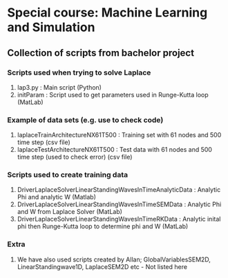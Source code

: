 # Special course: Machine Learning and Simulation

## Collection of scripts from bachelor project 
### Scripts used when trying to solve Laplace 
1) lap3.py    : Main script (Python)
2) initParam  : Script used to get parameters used in Runge-Kutta loop (MatLab)


### Example of data sets (e.g. use to check code)
1) laplaceTrainArchitectureNX61T500   : Training set with 61 nodes and 500 time step (csv file)
2) laplaceTestArchitectureNX61T500    : Test data with 61 nodes and 500 time step (used to check error) (csv file)

### Scripts used to create training data
1) DriverLaplaceSolverLinearStandingWavesInTimeAnalyticData   : Analytic Phi and analytic W (Matlab)
2) DriverLaplaceSolverLinearStandingWavesInTimeSEMData        : Analytic Phi and W from Laplace Solver (MatLab)
3) DriverLaplaceSolverLinearStandingWavesInTimeRKData         : Analytic inital phi then Runge-Kutta loop to determine phi and W (MatLab)

### Extra
1) We have also used scripts created by Allan; GlobalVariablesSEM2D, LinearStandingwave1D, LaplaceSEM2D etc - Not listed here


